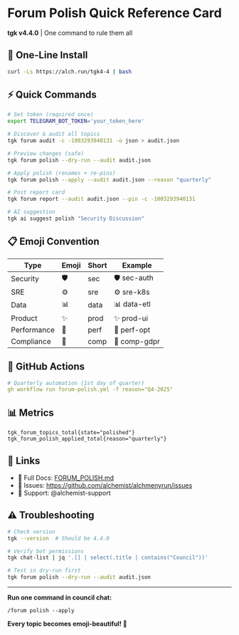 # Forum Polish Quick Reference Card

**tgk v4.4.0** | One command to rule them all

## 🚀 One-Line Install

```bash
curl -Ls https://alch.run/tgk4-4 | bash
```

## ⚡ Quick Commands

```bash
# Set token (required once)
export TELEGRAM_BOT_TOKEN='your_token_here'

# Discover & audit all topics
tgk forum audit -c -1003293940131 -o json > audit.json

# Preview changes (safe)
tgk forum polish --dry-run --audit audit.json

# Apply polish (renames + re-pins)
tgk forum polish --apply --audit audit.json --reason "quarterly"

# Post report card
tgk forum report --audit audit.json --pin -c -1003293940131

# AI suggestion
tgk ai suggest polish "Security Discussion"
```

## 📋 Emoji Convention

| Type | Emoji | Short | Example |
|------|-------|-------|---------|
| Security | 🛡️ | sec | 🛡️ sec-auth |
| SRE | ⚙️ | sre | ⚙️ sre-k8s |
| Data | 📊 | data | 📊 data-etl |
| Product | ✨ | prod | ✨ prod-ui |
| Performance | 🚀 | perf | 🚀 perf-opt |
| Compliance | 📜 | comp | 📜 comp-gdpr |

## 🤖 GitHub Actions

```yaml
# Quarterly automation (1st day of quarter)
gh workflow run forum-polish.yml -f reason="Q4-2025"
```

## 📊 Metrics

```promql
tgk_forum_topics_total{state="polished"}
tgk_forum_polish_applied_total{reason="quarterly"}
```

## 🔗 Links

- 📖 Full Docs: [FORUM_POLISH.md](FORUM_POLISH.md)
- 🐛 Issues: https://github.com/alchemist/alchmenyrun/issues
- 💬 Support: @alchemist-support

## ⚠️ Troubleshooting

```bash
# Check version
tgk --version  # Should be 4.4.0

# Verify bot permissions
tgk chat-list | jq '.[] | select(.title | contains("Council"))'

# Test in dry-run first
tgk forum polish --dry-run --audit audit.json
```

---

**Run one command in council chat:**
```
/forum polish --apply
```
**Every topic becomes emoji-beautiful! 🎨**
